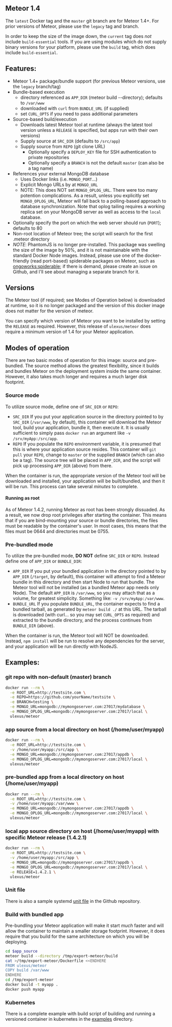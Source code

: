 ## Meteor 1.4

The `latest` Docker tag and the `master` git branch are for Meteor 1.4+.  For
prior versions of Meteor, please use the `legacy` tag and branch.

In order to keep the size of the image down, the `current` tag does _not_
include `build-essential` tools.  If you are using modules which do not supply
binary versions for your platform, please use the `build` tag, which does
include `build-essential`.

## Features:

 * Meteor 1.4+ package/bundle support (for previous Meteor versions, use the
   `legacy` branch/tag)
 * Bundle-based execution
   * directory referenced as `APP_DIR` (meteor build --directory); defaults to `/var/www`
   * downloaded with `curl` from `BUNDLE_URL` (if supplied)
   * set `CURL_OPTS` if you need to pass additional parameters
 * Source-based build/execution
   * Downloads latest Meteor tool at runtime (always the latest tool version unless a `RELEASE` is specified, but apps run with their own versions)
   * Supply source at `SRC_DIR` (defaults to `/src/app`)
   * Supply source from `REPO` (git clone URL)
      * Optionally specify a `DEPLOY_KEY` file for SSH authentication to private repositories
      * Optionally specify a `BRANCH` is not the default `master` (can also be a tag name)
 * References your external MongoDB database
   * Uses Docker links (i.e. `MONGO_PORT`...)
   * Explicit Mongo URLs by at `MONGO_URL`
   * NOTE: This does NOT set `MONGO_OPLOG_URL`.  There were too many potention complications.  As a result, unless you explicitly set `MONGO_OPLOG_URL`, Meteor will fall back to a polling-based approach to database synchronization.  Note that oplog tailing requires a working replica set on your MongoDB server as well as access to the `local` database.
 * Optionally specify the port on which the web server should run (`PORT`); defaults to 80
 * Non-root location of Meteor tree; the script will search for the first .meteor directory
 * _NOTE_: PhantomJS is no longer pre-installed.  This package was swelling the size of the image by 50%, and it is not maintainable with the standard Docker Node images.  Instead, please use one of the docker-friendly (read port-based) spiderable packages on Meteor, such as [ongoworks:spiderable](https://atmospherejs.com/ongoworks/spiderable);  if there is demand, please create an issue on Github, and I'll see about managing a separate branch for it.

## Versions

The Meteor tool (if required; see Modes of Operation below) is downloaded at
runtime, so it is no longer packaged and the version of this docker image does
not matter for the version of meteor.

You can specify which version of Meteor you want to be installed by setting the
`RELEASE` as required.  However, this release of `ulexus/meteor` does require a
minimum version of 1.4 for your Meteor application.

## Modes of operation

There are two basic modes of operation for this image: source and pre-bundled.
The source method allows the greatest flexibility, since it builds and bundles
Meteor on the deployment system inside the same container.  However, it also
takes much longer and requires a much larger disk footprint.

### Source mode

To utilize source mode, define one of `SRC_DIR` or `REPO`:

  - `SRC_DIR`
      If you put your application source in the directory pointed to by `SRC_DIR` (`/var/www`, by default), this container will download the Meteor tool,
      build your application, bundle it, then execute it.  It is usually sufficient to simply pass `docker run` an argument like `-v /srv/myApp:/src/app`.
  - `REPO`
      If you populate the `REPO` environment variable, it is presumed that this is where your application source resides.  This container will
      `git pull` your `REPO`, change to `master` or the supplied `BRANCH` (which can also be a tag).  The source tree will be placed in
      `APP_DIR`, and the script will pick up processing `APP_DIR` (above) from there.

When the container is run, the appropriate version of the Meteor tool will be
downloaded and installed, your application will be built/bundled, and then it
will be run.  This process can take several *minutes* to complete.

#### Running as root

As of Meteor 1.4.2, running Meteor as root has been strongly dissuaded.  As a
result, we now drop root privileges after starting the container.  This means
that if you are bind-mounting your source or bundle directories, the files must
be readable by the container's user.  In most cases, this means that the files
must be 0644 and directories must be 0755.

### Pre-bundled mode

To utilize the pre-bundled mode, **DO NOT** define `SRC_DIR` or `REPO`.  Instead
define one of `APP_DIR` or `BUNDLE_DIR`:

  - `APP_DIR`
      If you put your bundled application in the directory pointed to by `APP_DIR` (`/target`, by default), this container will attempt to find a Meteor bundle
      in this directory and then start Node to run that bundle.  The Meteor tool will not be installed (as a bundled Meteor app needs only Node).
      The default `APP_DIR` is `/var/www`, so you may attach that as a volume, for greatest simplicity.  Something like: `-v /srv/myApp:/var/www`.
  - `BUNDLE_URL`
      If you populate `BUNDLE_URL`, the container expects to find a bundled tarball, as generated by `meteor build ./` at this URL.  The tarball is
      downloaded (with curl... so you may set `CURL_OPTS` as required) and extracted to the bundle directory, and the process continues from `BUNDLE_DIR` (above).

When the container is run, the Meteor tool will NOT be downloaded.  Instead,
`npm install` will be run to resolve any dependencies for the server, and your
application will be run directly with NodeJS.

## Examples:

### git repo with non-default (master) branch
```sh
docker run --rm \
  -e ROOT_URL=http://testsite.com \
  -e REPO=https://github.com/yourName/testsite \
  -e BRANCH=testing \
  -e MONGO_URL=mongodb://mymongoserver.com:27017/mydatabase \
  -e MONGO_OPLOG_URL=mongodb://mymongoserver.com:27017/local \
  ulexus/meteor
```

### app source from a local directory on host (/home/user/myapp)
```sh
docker run --rm \
  -e ROOT_URL=http://testsite.com \
  -v /home/user/myapp:/src/app \
  -e MONGO_URL=mongodb://mymongoserver.com:27017/appdb \
  -e MONGO_OPLOG_URL=mongodb://mymongoserver.com:27017/local \
  ulexus/meteor
```

### pre-bundled app from a local directory on host (/home/user/myapp)
```sh
docker run --rm \
  -e ROOT_URL=http://testsite.com \
  -v /home/user/myapp:/var/www \
  -e MONGO_URL=mongodb://mymongoserver.com:27017/appdb \
  -e MONGO_OPLOG_URL=mongodb://mymongoserver.com:27017/local \
  ulexus/meteor
```

### local app source directory on host (/home/user/myapp) with specific Meteor release (1.4.2.1)
```sh
docker run --rm \
  -e ROOT_URL=http://testsite.com \
  -v /home/user/myapp:/src/app \
  -e MONGO_URL=mongodb://mymongoserver.com:27017/appdb \
  -e MONGO_OPLOG_URL=mongodb://mymongoserver.com:27017/local \
  -e RELEASE=1.4.2.1 \
  ulexus/meteor
```

### Unit file

There is also a sample systemd [unit file](meteor.myapp@.service) in the Github repository.

### Build with bundled app

Pre-bundling your Meteor application will make it start *much* faster and will
allow the container to maintain a smaller storage footprint.  However, it does
require that you build for the same architecture on which you will be deploying.

```bash
cd $app_source
meteor build --directory /tmp/export-meteor/build
cat >/tmp/export-meteor/Dockerfile <<ENDHERE
FROM ulexus/meteor
COPY build /var/www
ENDHERE
cd /tmp/export-meteor
docker build -t myapp .
docker push myapp
```

### Kubernetes

There is a complete example with build script of building and running a
versioned container in kubernetes in the
[examples](https://github.com/CyCoreSystems/docker-meteor/tree/v1.4/examples)
directory.

